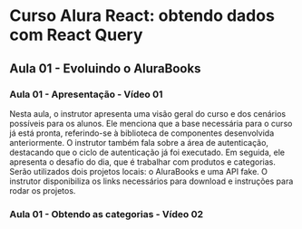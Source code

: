 # Curso Alura React: obtendo dados com React Query

## Aula 01 - Evoluindo o AluraBooks

### Aula 01 - Apresentação - Vídeo 01

Nesta aula, o instrutor apresenta uma visão geral do curso e dos cenários possíveis para os alunos. Ele menciona que a base necessária para o curso já está pronta, referindo-se à biblioteca de componentes desenvolvida anteriormente. O instrutor também fala sobre a área de autenticação, destacando que o ciclo de autenticação já foi executado. Em seguida, ele apresenta o desafio do dia, que é trabalhar com produtos e categorias. Serão utilizados dois projetos locais: o AluraBooks e uma API fake. O instrutor disponibiliza os links necessários para download e instruções para rodar os projetos.

### Aula 01 - Obtendo as categorias - Vídeo 02
